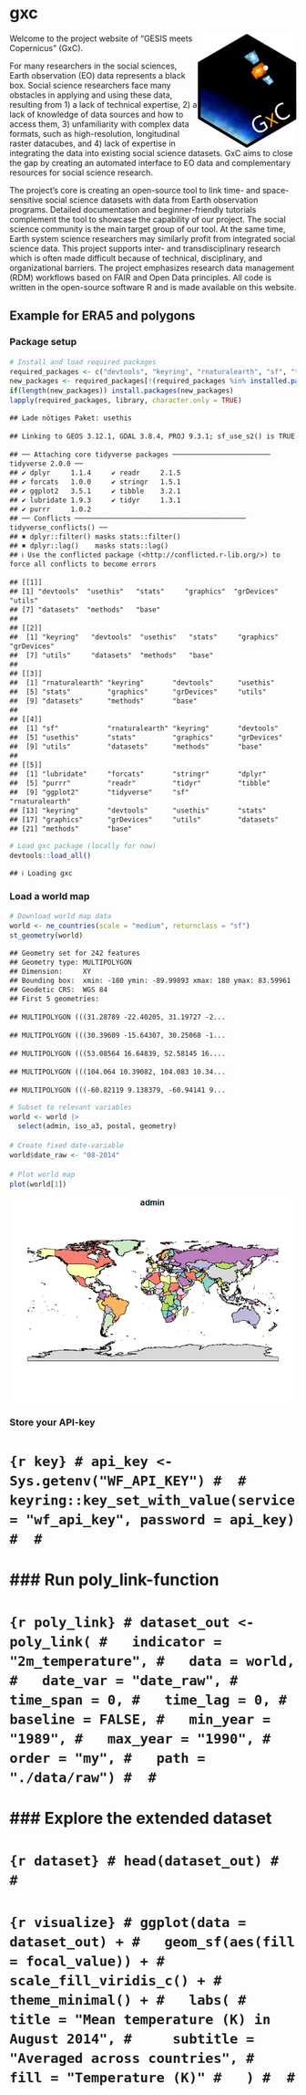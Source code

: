 
# gxc

<img src="man/figures/gxclogo_v1_bright.png" align="right" height="200"/>

Welcome to the project website of “GESIS meets Copernicus” (GxC).

For many researchers in the social sciences, Earth observation (EO) data
represents a black box. Social science researchers face many obstacles
in applying and using these data, resulting from 1) a lack of technical
expertise, 2) a lack of knowledge of data sources and how to access
them, 3) unfamiliarity with complex data formats, such as
high-resolution, longitudinal raster datacubes, and 4) lack of expertise
in integrating the data into existing social science datasets. GxC aims
to close the gap by creating an automated interface to EO data and
complementary resources for social science research.

The project’s core is creating an open-source tool to link time- and
space-sensitive social science datasets with data from Earth observation
programs. Detailed documentation and beginner-friendly tutorials
complement the tool to showcase the capability of our project. The
social science community is the main target group of our tool. At the
same time, Earth system science researchers may similarly profit from
integrated social science data. This project supports inter- and
transdisciplinary research which is often made difficult because of
technical, disciplinary, and organizational barriers. The project
emphasizes research data management (RDM) workflows based on FAIR and
Open Data principles. All code is written in the open-source software R
and is made available on this website.

## Example for ERA5 and polygons

### Package setup

``` r
# Install and load required packages
required_packages <- c("devtools", "keyring", "rnaturalearth", "sf", "tidyverse")
new_packages <- required_packages[!(required_packages %in% installed.packages()[,"Package"])]
if(length(new_packages)) install.packages(new_packages)
lapply(required_packages, library, character.only = TRUE)
```

    ## Lade nötiges Paket: usethis

    ## Linking to GEOS 3.12.1, GDAL 3.8.4, PROJ 9.3.1; sf_use_s2() is TRUE

    ## ── Attaching core tidyverse packages ──────────────────────── tidyverse 2.0.0 ──
    ## ✔ dplyr     1.1.4     ✔ readr     2.1.5
    ## ✔ forcats   1.0.0     ✔ stringr   1.5.1
    ## ✔ ggplot2   3.5.1     ✔ tibble    3.2.1
    ## ✔ lubridate 1.9.3     ✔ tidyr     1.3.1
    ## ✔ purrr     1.0.2     
    ## ── Conflicts ────────────────────────────────────────── tidyverse_conflicts() ──
    ## ✖ dplyr::filter() masks stats::filter()
    ## ✖ dplyr::lag()    masks stats::lag()
    ## ℹ Use the conflicted package (<http://conflicted.r-lib.org/>) to force all conflicts to become errors

    ## [[1]]
    ## [1] "devtools"  "usethis"   "stats"     "graphics"  "grDevices" "utils"    
    ## [7] "datasets"  "methods"   "base"     
    ## 
    ## [[2]]
    ##  [1] "keyring"   "devtools"  "usethis"   "stats"     "graphics"  "grDevices"
    ##  [7] "utils"     "datasets"  "methods"   "base"     
    ## 
    ## [[3]]
    ##  [1] "rnaturalearth" "keyring"       "devtools"      "usethis"      
    ##  [5] "stats"         "graphics"      "grDevices"     "utils"        
    ##  [9] "datasets"      "methods"       "base"         
    ## 
    ## [[4]]
    ##  [1] "sf"            "rnaturalearth" "keyring"       "devtools"     
    ##  [5] "usethis"       "stats"         "graphics"      "grDevices"    
    ##  [9] "utils"         "datasets"      "methods"       "base"         
    ## 
    ## [[5]]
    ##  [1] "lubridate"     "forcats"       "stringr"       "dplyr"        
    ##  [5] "purrr"         "readr"         "tidyr"         "tibble"       
    ##  [9] "ggplot2"       "tidyverse"     "sf"            "rnaturalearth"
    ## [13] "keyring"       "devtools"      "usethis"       "stats"        
    ## [17] "graphics"      "grDevices"     "utils"         "datasets"     
    ## [21] "methods"       "base"

``` r
# Load gxc package (locally for now)
devtools::load_all()
```

    ## ℹ Loading gxc

### Load a world map

``` r
# Download world map data
world <- ne_countries(scale = "medium", returnclass = "sf")
st_geometry(world)
```

    ## Geometry set for 242 features 
    ## Geometry type: MULTIPOLYGON
    ## Dimension:     XY
    ## Bounding box:  xmin: -180 ymin: -89.99893 xmax: 180 ymax: 83.59961
    ## Geodetic CRS:  WGS 84
    ## First 5 geometries:

    ## MULTIPOLYGON (((31.28789 -22.40205, 31.19727 -2...

    ## MULTIPOLYGON (((30.39609 -15.64307, 30.25068 -1...

    ## MULTIPOLYGON (((53.08564 16.64839, 52.58145 16....

    ## MULTIPOLYGON (((104.064 10.39082, 104.083 10.34...

    ## MULTIPOLYGON (((-60.82119 9.138379, -60.94141 9...

``` r
# Subset to relevant variables
world <- world |> 
  select(admin, iso_a3, postal, geometry)

# Create fixed date-variable
world$date_raw <- "08-2014"

# Plot world map
plot(world[1])
```

![](README_files/figure-gfm/map-1.png)<!-- -->

### Store your API-key

# `{r key} # api_key <- Sys.getenv("WF_API_KEY") #  # keyring::key_set_with_value(service = "wf_api_key", password = api_key) #  #`

# 

# 

# \### Run poly_link-function

# 

# `{r poly_link} # dataset_out <- poly_link( #   indicator = "2m_temperature", #   data = world, #   date_var = "date_raw", #   time_span = 0, #   time_lag = 0, #   baseline = FALSE, #   min_year = "1989", #   max_year = "1990", #   order = "my", #   path = "./data/raw") #  #`

# 

# \### Explore the extended dataset

# 

# `{r dataset} # head(dataset_out) #  #`

# 

# `{r visualize} # ggplot(data = dataset_out) + #   geom_sf(aes(fill = focal_value)) + #   scale_fill_viridis_c() + #   theme_minimal() + #   labs( #     title = "Mean temperature (K) in August 2014", #     subtitle = "Averaged across countries", #     fill = "Temperature (K)" #   ) #  #`
